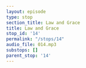 ```yaml
---
layout: episode
type: stop
section_title: Law and Grace
title: Law and Grace
stop_id: '14'
permalink: "/stops/14"
audio_file: 014.mp3
substops: []
parent_stop: '14'
---
```


